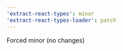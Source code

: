 ```yaml
---
'extract-react-types': minor
'extract-react-types-loader': patch
---
```


Forced minor (no changes)
